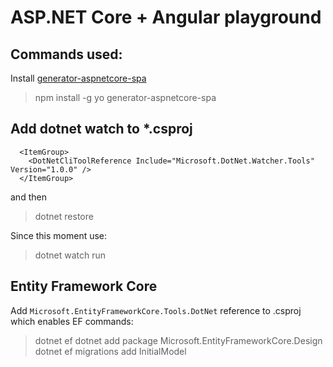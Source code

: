 # ASP.NET Core + Angular playground

## Commands used:

Install [generator-aspnetcore-spa](https://www.npmjs.com/package/generator-aspnetcore-spa)
> npm install -g yo generator-aspnetcore-spa

## Add dotnet watch to *.csproj

```
  <ItemGroup>
    <DotNetCliToolReference Include="Microsoft.DotNet.Watcher.Tools" Version="1.0.0" />
  </ItemGroup>
```

and then

> dotnet restore

Since this moment use:

> dotnet watch run

## Entity Framework Core
Add `Microsoft.EntityFrameworkCore.Tools.DotNet` reference to .csproj which enables EF commands:

> dotnet ef
> dotnet add package Microsoft.EntityFrameworkCore.Design
> dotnet ef migrations add InitialModel